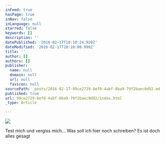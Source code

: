 ```yaml
---
inFeed: true
hasPage: true
inNav: false
inLanguage: null
starred: false
keywords: []
description: ''
datePublished: '2016-02-17T10:10:24.920Z'
dateModified: '2016-02-17T10:10:00.998Z'
title: ''
author: []
authors: []
publisher:
  name: null
  domain: null
  url: null
  favicon: null
sourcePath: _posts/2016-02-17-99ce2729-8ef0-4abf-8ba9-79f2baec0d92.md
published: true
url: 99ce2729-8ef0-4abf-8ba9-79f2baec0d92/index.html
_type: Article

---
```

![](https://the-grid-user-content.s3-us-west-2.amazonaws.com/5591df8c-14c1-4a89-9b2b-fdc34a38d9a2.png)

Test mich und vergiss mich... Was soll ich hier noch schreiben? Es ist doch alles gesagt